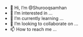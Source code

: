 - 👋 Hi, I’m @Shurooqsamhan
- 👀 I’m interested in ...
- 🌱 I’m currently learning ...
- 💞️ I’m looking to collaborate on ...
- 📫 How to reach me ...

<!---
Shurooqsamhan/Shurooqsamhan is a ✨ special ✨ repository because its `README.md` (this file) appears on your GitHub profile.
You can click the Preview link to take a look at your changes.
--->
